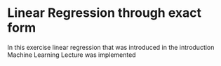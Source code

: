 # Linear Regression through exact form

In this exercise linear regression that was introduced in the introduction Machine Learning Lecture was implemented